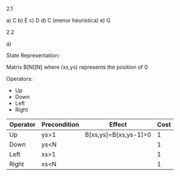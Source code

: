 2.1

a) C
b) E
c) D
d) C (menor heuristica)
e) G

2.2

a) 

State Representation:

Matrix B[N][N] where (xs,ys) represents the position of 0

Operators:

- Up
- Down
- Left
- Right


| Operator | Precondition | Effect              | Cost |
|----------|--------------|---------------------|------|
| Up       | ys>1         | B[xs,ys]=B[xs,ys-1]=0 | 1    |
| Down     | ys<N         |                     | 1    |
| Left     | xs>1         |                     | 1    |
| Right    | xs<N         |                     | 1    |

